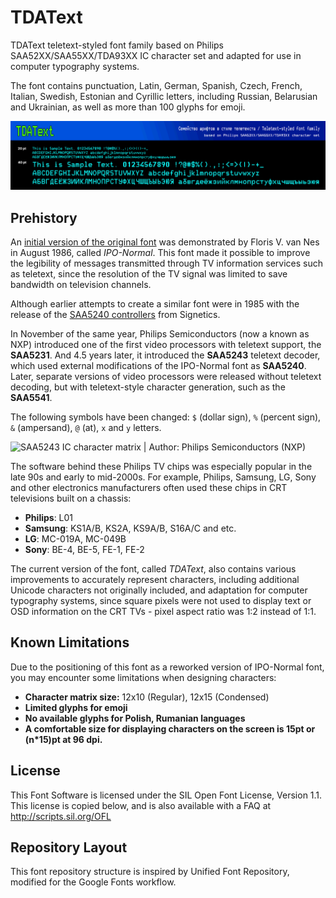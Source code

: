 # TDAText
TDAText teletext-styled font family based on Philips SAA52XX/SAA55XX/TDA93XX IC character set and adapted for use in computer typography systems.

The font contains punctuation, Latin, German, Spanish, Czech, French, Italian, Swedish, Estonian and Cyrillic letters, including Russian, Belarusian and Ukrainian, as well as more than 100 glyphs for emoji.

<img src="https://github.com/tinelix/TDAText/blob/main/documentation/images/example.png"></img>

## Prehistory

An [initial version of the original font](https://www.semanticscholar.org/paper/A-new-teletext-character-set-with-enhanced-Nes/a632eb8fbe9f4e23d09b8108d211b403da9e36c1) was demonstrated by Floris V. van Nes in August 1986, called _IPO-Normal_. This font made it possible to improve the legibility of messages transmitted through TV information services such as teletext, since the resolution of the TV signal was limited to save bandwidth on television channels. 

Although earlier attempts to create a similar font were in 1985 with the release of the [SAA5240 controllers](https://www.datasheetarchive.com/pdf/download/distributors/Datasheets-110/DSAP005626.pdf?h=f040ef4a86f6fb2f9ac3826ca5f64bd2%3A0b9fcd8d0a9ce28cbd7bc41751e9abb8dfd6%3Ad1715a0eea44a834c47e57efaf3bdfb8) from Signetics.

In November of the same year, Philips Semiconductors (now a known as NXP) introduced one of the first video processors with teletext support, the **SAA5231**. And 4.5 years later, it introduced the **SAA5243** teletext decoder, which used external modifications of the IPO-Normal font as **SAA5240**. Later, separate versions of video processors were released without teletext decoding, but with teletext-style character generation, such as the **SAA5541**.

The following symbols have been changed: `$` (dollar sign), `%` (percent sign), `&` (ampersand), `@` (at), `x` and `y` letters.

![SAA5243 IC character matrix | Author: Philips Semiconductors (NXP)](https://github.com/tinelix/TDAText/assets/76806170/0865c08f-c33e-4cf3-a7ec-4f7fa0bfc59f)

The software behind these Philips TV chips was especially popular in the late 90s and early to mid-2000s. For example, Philips, Samsung, LG, Sony and other electronics manufacturers often used these chips in CRT televisions built on a chassis:
* **Philips**: L01
* **Samsung**: KS1A/B, KS2A, KS9A/B, S16A/C and etc.
* **LG**: MC-019A, MC-049B
* **Sony**: BE-4, BE-5, FE-1, FE-2

The current version of the font, called _TDAText_, also contains various improvements to accurately represent characters, including additional Unicode characters not originally included, and adaptation for computer typography systems, since square pixels were not used to display text or OSD information on the CRT TVs - pixel aspect ratio was 1:2 instead of 1:1.

## Known Limitations

Due to the positioning of this font as a reworked version of IPO-Normal font, you may encounter some limitations when designing characters:

* **Character matrix size:** 12x10 (Regular), 12x15 (Condensed)
* **Limited glyphs for emoji**
* **No available glyphs for Polish, Rumanian languages**
* **A comfortable size for displaying characters on the screen is 15pt or (n\*15)pt at 96 dpi.**

## License
This Font Software is licensed under the SIL Open Font License, Version 1.1. This license is copied below, and is also available with a FAQ at http://scripts.sil.org/OFL

## Repository Layout
This font repository structure is inspired by Unified Font Repository, modified for the Google Fonts workflow.
